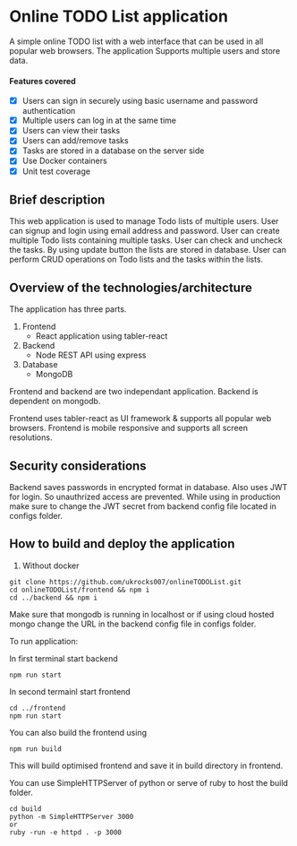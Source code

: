 # Online TODO List application

A simple online TODO list with a web interface that can be used in all popular web browsers. The application Supports multiple users and store data.

#### Features covered
- [x] Users can sign in securely using basic username and password authentication
- [x] Multiple users can log in at the same time
- [x] Users can view their tasks
- [x] Users can add/remove tasks
- [x] Tasks are stored in a database on the server side
- [x] Use Docker containers
- [x] Unit test coverage

## Brief description

This web application is used to manage Todo lists of multiple users. User can signup and login using email address and password. User can create multiple Todo lists containing multiple tasks. User can check and uncheck the tasks. By using update button the lists are stored in database. User can perform CRUD operations on Todo lists and the tasks within the lists.

## Overview of the technologies/architecture

The application has three parts.
1. Frontend
   - React application using tabler-react
2. Backend
   - Node REST API using express
3. Database
   - MongoDB

Frontend and backend are two independant application. Backend is dependent on mongodb.

Frontend uses tabler-react as UI framework & supports all popular web browsers. Frontend is mobile responsive and supports all screen resolutions.

## Security considerations

Backend saves passwords in encrypted format in database. Also uses JWT for login. So unauthrized access are prevented. While using in production make sure to change the JWT secret from backend config file located in configs folder.

## How to build and deploy the application

1. Without docker

```
git clone https://github.com/ukrocks007/onlineTODOList.git
cd onlineTODOList/frontend && npm i
cd ../backend && npm i
```

Make sure that mongodb is running in localhost or if using cloud hosted mongo change the URL in the backend config file in configs folder.

To run application:

In first terminal start backend

```
npm run start
```

In second termainl start frontend

```
cd ../frontend
npm run start
```

You can also build the frontend using

```
npm run build
```

This will build optimised frontend and save it in build directory in frontend.

You can use SimpleHTTPServer of python or serve of ruby to host the build folder.

```
cd build
python -m SimpleHTTPServer 3000
or
ruby -run -e httpd . -p 3000
```

